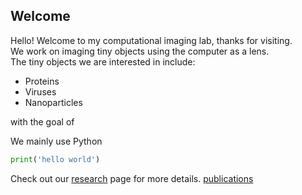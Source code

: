 ## Welcome

Hello! Welcome to my computational imaging lab, thanks for visiting.
<br>
We work on imaging tiny objects using the computer as a lens.
<br>
The tiny objects we are interested in include:
* Proteins
* Viruses
* Nanoparticles

with the goal of 

We mainly use Python
```python
print('hello world')
```


Check out our 
[research](research.md) page for more details.
[publications](publications.md)


